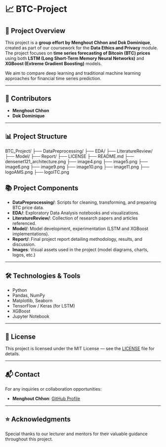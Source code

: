 # 📈 BTC-Project

## 📌 Project Overview

This project is a **group effort by Menghout Chhon and Dok Dominique**, created as part of our coursework for the **Data Ethics and Privacy** module. The project focuses on **time series forecasting of Bitcoin (BTC) prices** using both **LSTM (Long Short-Term Memory Neural Networks)** and **XGBoost (Extreme Gradient Boosting)** models.

We aim to compare deep learning and traditional machine learning approaches for financial time series prediction.

---

## 👫 Contributors

- **Menghout Chhon**  
- **Dok Dominique**

---

## 📊 Project Structure


BTC_Project/
├── DataPreprocessing/
├── EDA/
├── LiteratureReview/
├── Model/
├── Report/
├── LICENSE
├── README.md
├── densenet121_architecture.png
├── image4.png
├── image5.png
├── image6.png
├── image9.png
├── image10.png
├── image11.png
├── logoAMS.png
├── logolTC.png

## 📚 Project Components

- **DataPreprocessing/**: Scripts for cleaning, transforming, and preparing BTC price data.
- **EDA/**: Exploratory Data Analysis notebooks and visualizations.
- **LiteratureReview/**: Collection of research papers and articles referenced.
- **Model/**: Model development, experimentation (LSTM and XGBoost implementations).
- **Report/**: Final project report detailing methodology, results, and discussion.
- **Images**: Visual assets used in the project (model diagrams, charts, logos, etc.)

---

## 🛠️ Technologies & Tools

- Python
- Pandas, NumPy
- Matplotlib, Seaborn
- TensorFlow / Keras (for LSTM)
- XGBoost
- Jupyter Notebook

---

## 📖 License

This project is licensed under the MIT License — see the [LICENSE](LICENSE) file for details.

---

## 📬 Contact

For any inquiries or collaboration opportunities:

- **Menghout Chhon**: [GitHub Profile](https://github.com/MenghoutChhon)

---

## ⭐️ Acknowledgments

Special thanks to our lecturer and mentors for their valuable guidance throughout this project.

